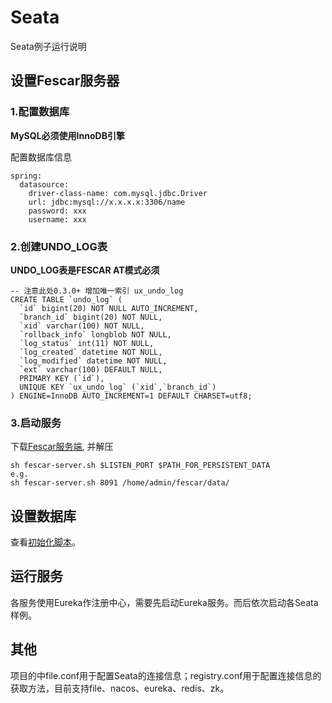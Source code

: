 # Seata
Seata例子运行说明

## 设置Fescar服务器

### 1.配置数据库

**MySQL必须使用InnoDB引擎**

配置数据库信息

    spring:
      datasource:
        driver-class-name: com.mysql.jdbc.Driver
        url: jdbc:mysql://x.x.x.x:3306/name
        password: xxx
        username: xxx
        
### 2.创建UNDO_LOG表

**UNDO_LOG表是FESCAR AT模式必须**

    -- 注意此处0.3.0+ 增加唯一索引 ux_undo_log
    CREATE TABLE `undo_log` (
      `id` bigint(20) NOT NULL AUTO_INCREMENT,
      `branch_id` bigint(20) NOT NULL,
      `xid` varchar(100) NOT NULL,
      `rollback_info` longblob NOT NULL,
      `log_status` int(11) NOT NULL,
      `log_created` datetime NOT NULL,
      `log_modified` datetime NOT NULL,
      `ext` varchar(100) DEFAULT NULL,
      PRIMARY KEY (`id`),
      UNIQUE KEY `ux_undo_log` (`xid`,`branch_id`)
    ) ENGINE=InnoDB AUTO_INCREMENT=1 DEFAULT CHARSET=utf8;
    
### 3.启动服务

下载[Fescar服务端](https://github.com/alibaba/fescar/releases), 并解压

    sh fescar-server.sh $LISTEN_PORT $PATH_FOR_PERSISTENT_DATA
    e.g.
    sh fescar-server.sh 8091 /home/admin/fescar/data/

## 设置数据库

查看[初始化脚本](https://github.com/Lance8799/cloud/blob/feature/seata/seata/seata-business/src/main/resources/sql/init.sql)。

## 运行服务

各服务使用Eureka作注册中心，需要先启动Eureka服务。而后依次启动各Seata样例。

## 其他

项目的中file.conf用于配置Seata的连接信息；registry.conf用于配置连接信息的获取方法，目前支持file、nacos、eureka、redis、zk。
